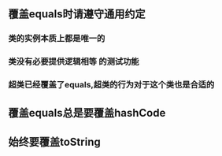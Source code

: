 ## 覆盖equals时请遵守通用约定
### 类的实例本质上都是唯一的
### 类没有必要提供逻辑相等 的测试功能
### 超类已经覆盖了equals,超类的行为对于这个类也是合适的

## 覆盖equals总是要覆盖hashCode


## 始终要覆盖toString